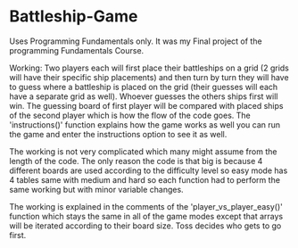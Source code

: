 # Battleship-Game
Uses Programming Fundamentals only. It was my Final project of the programming Fundamentals Course.

Working: Two players each will first place their battleships on a grid (2 grids will have their specific ship placements) and then turn by turn they will have to guess where a battleship is placed on the grid (their guesses will each have a separate grid as well). Whoever guesses the others ships first will win. The guessing board of first player will be compared with placed ships of the second player which is how the flow of the code goes. The 'instructions()' function explains how the game works as well you can run the game and enter the instructions option to see it as well.

The working is not very complicated which many might assume from the length of the code.
The only reason the code is that big is because 4 different boards are used according to the difficulty level so easy mode has 4 tables same with medium and hard so each function had to perform the same working but with minor variable changes.

The working is explained in the comments of the 'player_vs_player_easy()' function which stays the same in all of the game modes except that arrays will be iterated according to their board size. Toss decides who gets to go first. 
